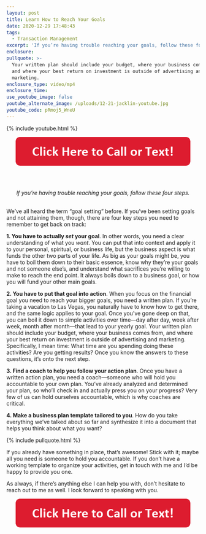```yaml
---
layout: post
title: Learn How to Reach Your Goals
date: 2020-12-29 17:48:43
tags:
  - Transaction Management
excerpt: 'If you’re having trouble reaching your goals, follow these four steps.'
enclosure:
pullquote: >-
  Your written plan should include your budget, where your business comes from,
  and where your best return on investment is outside of advertising and
  marketing.
enclosure_type: video/mp4
enclosure_time:
use_youtube_image: false
youtube_alternate_image: /uploads/12-21-jacklin-youtube.jpg
youtube_code: pRmoj5_WneU
---
```


{% include youtube.html %}

<center><a href="tel:6306382600"><img alt="" width="456" height="75" src="/uploads/click-here-to-call-or-text.png" /></a></center>

### &nbsp;

<center><em>If you&rsquo;re having trouble reaching your goals, follow these four steps.</em></center>

<br>We’ve all heard the term “goal setting” before. If you’ve been setting goals and not attaining them, though, there are four key steps you need to remember to get back on track:

**1\. You have to actually *set* your goal**. In other words, you need a clear understanding of what you *want*. You can put that into context and apply it to your personal, spiritual, or business life, but the business aspect is what funds the other two parts of your life. As big as your goals might be, you have to boil them down to their basic essence, know why they’re your goals and not someone else’s, and understand what sacrifices you’re willing to make to reach the end point. It always boils down to a business goal, or how you will fund your other main goals.

**2\. You have to put that goal into action**. When you focus on the financial goal you need to reach your bigger goals, you need a written plan. If you’re taking a vacation to Las Vegas, you naturally have to know how to get there, and the same logic applies to your goal. Once you’ve gone deep on that, you can boil it down to simple activities over time—day after day, week after week, month after month—that lead to your yearly goal. Your written plan should include your budget, where your business comes from, and where your best return on investment is outside of advertising and marketing. Specifically, I mean time: What time are you spending doing these activities? Are you getting results? Once you know the answers to these questions, it’s onto the next step.

**3\. Find a coach to help you follow your action plan**. Once you have a written action plan, you need a coach—someone who will hold you accountable to your own plan. You’ve already analyzed and determined your plan, so who’ll check in and actually press you on your progress? Very few of us can hold ourselves accountable, which is why coaches are critical.

**4\. Make a business plan template tailored to you**. How do you take everything we’ve talked about so far and synthesize it into a document that helps you think about what you want?

{% include pullquote.html %}

If you already have something in place, that’s awesome\! Stick with it; maybe all you need is someone to hold you accountable. If you don’t have a working template to organize your activities, get in touch with me and I’d be happy to provide you one.

As always, if there’s anything else I can help you with, don’t hesitate to reach out to me as well. I look forward to speaking with you.

<center><a href="tel:6306382600"><img alt="" width="456" height="75" src="/uploads/click-here-to-call-or-text.png" /></a></center>

